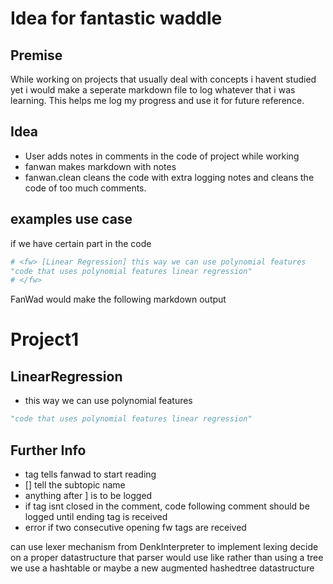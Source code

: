 # Idea for fantastic waddle

## Premise

While working on projects that usually deal with concepts i havent studied yet i would make a seperate markdown file to log 
whatever that i was learning. This helps me log my progress and use it for future reference.

## Idea

- User adds notes in comments in the code of project while working
- fanwan makes markdown with notes
- fanwan.clean cleans the code with extra logging notes and cleans the code of too much comments.
## examples use case

if we have certain part in the code
```python
# <fw> [Linear Regression] this way we can use polynomial features
"code that uses polynomial features linear regression"
# </fw>
```
FanWad would make the following markdown output
# Project1
## LinearRegression
- this way we can use polynomial features
```python
"code that uses polynomial features linear regression"
```
## Further Info

- <fw> tag tells fanwad to start reading
- [] tell the subtopic name
- anything after ] is to be logged
- if tag isnt closed in the comment, code following comment should be logged until ending tag is received
- error if two consecutive opening fw tags are received

can use lexer mechanism from DenkInterpreter to implement lexing
decide on a proper datastructure that parser would use
like rather than using a tree we use a hashtable
or maybe a new augmented hashedtree datastructure

